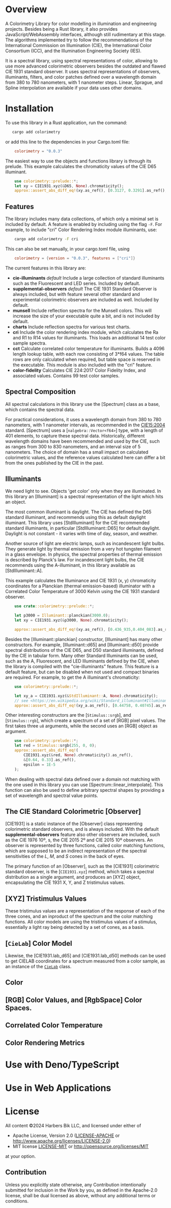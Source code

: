 
# Overview
A Colorimetry Library for color modelling in illumination and engineering projects.
Besides being a Rust library, it also provides JavaScript/WebAssembly interfaces, although still rudimentary at this stage.
The algorithms implemented try to follow the recommendations of the International Commission on Illumination (CIE),
the International Color Consortium (ICC), and the Illumination Engineering Society (IES).

It is a spectral library, using spectral representations of color, allowing to use more advanced
colorimetric observers besides the outdated and flawed CIE 1931 standard observer.
It uses spectral representations of observers, illuminants, filters, and color patches defined over
a wavelength domain from 380 to 780 nanometers, with 1 nanometer steps.
Linear, Sprague, and Spline interpolation are available if your data uses other domains.

# Installation

To use this library in a Rust application, run the command:
 ```bash
    cargo add colorimetry
```
or add this line to the dependencies in your Cargo.toml file:
```toml
    colorimetry = "0.0.3"
```
The easiest way to use the objects and functions library is through its prelude.
This example calculates the chromaticity values of the CIE D65 illuminant.
```rust
    use colorimetry::prelude::*;
    let xy = CIE1931.xyz(&D65, None).chromaticity();
    approx::assert_abs_diff_eq!(xy.as_ref(), [0.3127, 0.3291].as_ref(), epsilon=5E-5);
```

## Features 

The library includes many data collections, of which only a minimal set is included by default.
A feature is enabled by including using the flag `-F`.
For example, to include "cri" Color Rendering Index module illuminants, use:
```bash
    cargo add colorimetry -F cri
```
This can also be set manually, in your cargo.toml file, using
```toml
    colorimetry = {version = "0.0.3", features = ["cri"]}
```

The current features in this library are:

- **cie-illuminants** _default_
    Include a large collection of standard illuminants such as the Fluorescent and LED series.
    Included by default. 
- **supplemental-observers** _default_
    The CIE 1931 Standard Observer is always included, but with feature several other standard and experimental
    colorimetric observers are included as well.
    Included by default.
- **munsell**
    Include reflection spectra for the Munsell colors.
    This will increase the size of your executable quite a bit, and is not included by default.
- **charts**
    Include reflection spectra for various test charts.
- **cri** 
    Include the color rendering index module, which calculates the Ra and R1 to R14 values for illuminants.
    This loads an additional 14 test color sample spectra.
- **cct**
    Calculate correlated color temperature for illuminants.
    Builds a 4096 length lookup table, with each row consisting of 3*f64 values.
    The table rows are only calculated when required, but table space is reserved in the executable.
    This module is also included with the "cri" feature.
- **color-fidelity**
    Calculates CIE 224:2017 Color Fidelity Index, and associated values.
    Contains 99 test color samples.

## Spectral Composition
All spectral calculations in this library use the [Spectrum] class as a base, which contains the spectral data.

For practical considerations, it uses a wavelength domain from 380 to 780 nanometers, with 1 nanometer intervals, as recommended in the [CIE15:2004](https://archive.org/details/gov.law.cie.15.2004) standard.
[Spectrum] uses a [`nalgebra::Vector<f64>`] type, with a length of 401 elements, to capture these spectral data.
Historically, different wavelength domains have been recommended and used by the CIE, such as ranges from 300 to 830 nanometers, and an interval size of 5 nanometers.
The choice of domain has a small impact on calculated colorimetric values, and the reference values calculated here can differ a bit from the ones published by the CIE in the past.


## Illuminants
We need light to see.
Objects 'get color' only when they are illuminated.
In this library an [Illuminant] is a spectral representation of the light which hits an object.

The most common illuminant is daylight.
The CIE has defined the D65 standard illuminant, and recommends using this as default daylight illuminant.
This library uses [StdIlluminant] for the CIE recommended standard illuminants, in particular [StdIlluminant::D65] for default daylight.
Daylight is not constant - it varies with time of day, season, and weather.


Another source of light are electric lamps, such as incandescent light bulbs.
They generate light by thermal emission from a very hot tungsten filament in a glass envelope.
In physics, the spectral properties of thermal emission is described by Planck's law.
For incandescent light bulbs, the CIE recommends using the A-illuminant, in this library available as [StdIlluminant::A].


This example calculates the Illuminance and CIE 1931 (x, y) chromaticity
coordinates for a Planckian (thermal emission-based) illuminator with a
Correlated Color Temperature of 3000 Kelvin using the CIE 1931 standard observer.

```rust
    use crate::colorimetry::prelude::*;

    let p3000 = Illuminant::planckian(3000.0);
    let xy = CIE1931.xyz(&p3000, None).chromaticity();

    approx::assert_abs_diff_eq!(xy.as_ref(), [0.436_935,0.404_083].as_ref(), epsilon = 1E-6);
```

Besides the [Illuminant::planckian] constructor, [Illuminant] has many other constructors.
For example, [Illuminant::d65] and [Illuminant::d50] provide spectral distributions of the CIE D65, and D50 standard illuminants, defined by the CIE in tabular form.
Many other Standard Illuminants can be used, such as the A, Fluorescent, and LED Illuminants defined by the CIE, when the library is compiled with the "cie-illuminants" feature.
This feature is a default feature, but can be disabled when not used and compact binaries are required.
For example, to get the A illuminant's chromaticity:
```rust
    use colorimetry::prelude::*;

    let xy_a = CIE1931.xyz(&StdIlluminant::A, None).chromaticity();
    // see <https://en.wikipedia.org/wiki/Standard_illuminant#Illuminant_A>
    approx::assert_abs_diff_eq!(xy_a.as_ref(), [0.44758, 0.40745].as_ref(), epsilon=1E-5)
```

Other interesting constructors are the [`Stimulus::srgb`], and [`Stimulus::rgb`], which create a spectrum of a set of [RGB] pixel values.
The first takes three `u8` arguments, while the second uses an [RGB] object as argument.

```rust
    use colorimetry::prelude::*;
    let red = Stimulus::srgb(255, 0, 0);
    approx::assert_abs_diff_eq!(
        CIE1931.xyz(&red, None).chromaticity().as_ref(),
        &[0.64, 0.33].as_ref(),
        epsilon = 1E-5
    );
```

When dealing with spectral data defined over a domain not matching with the one used in this library you can use [Spectrum::linear_interpolate].
This function can also be used to define arbitrary spectral shapes by providing a set of wavelength and spectral value points.

## The CIE Standard Colorimetric [Observer]
[CIE1931] is a static instance of the [Observer] class representing colorimetric standard observers, and is always included.
With the default **supplemental-observers** feature also other observers are included, such as the CIE 1976 10º, s, the CIE 2015 2º and CIE 2015 10º observers.
An observer is represented by three functions, called color matching functions, which are supposed to be an indirect representation of the spectral sensitivities of the _L_, _M_, and _S_ cones in the back of eyes.

The primary function of an [Observer], such as the [CIE1931] colorimetric standard observer, is the [`CIE1931.xyz`] method, which takes a spectral distribution as a single argument, and produces an [XYZ] object, encapsulating the CIE 1931 X, Y, and Z tristimulus values.

## [XYZ] Tristimulus Values
These tristimulus values are a representation of the response of each of the three cones, and an inproduct of the spectrum and the color matching functions.
All color models are using the tristimulus values of a stimulus, essentially a light ray being detected by a set of cones, as a basis.

## [`CieLab`] Color Model
Likewise, the [CIE1931.lab_d65] and [CIE1931.lab_d50] methods can be used to get CIELAB coordinates for a spectrum measured from a color sample, as an instance of the [`CieLab`](crate::lab::CieLab) class.

## Color

## [RGB] Color Values, and [RgbSpace] Color Spaces.


## Correlated Color Temperature

## Color Rendering Metrics



# Use with Deno/TypeScript



# Use in Web Applications

# License
All content &copy;2024 Harbers Bik LLC, and licensed under either of

 * Apache License, Version 2.0
   ([LICENSE-APACHE](LICENSE-APACHE) or <http://www.apache.org/licenses/LICENSE-2.0>)
 * MIT license
   [LICENSE-MIT](LICENSE-MIT) or <http://opensource.org/licenses/MIT>

at your option.

## Contribution

Unless you explicitly state otherwise, any Contribution intentionally submitted
for inclusion in the Work by you, as defined in the Apache-2.0 license, shall be
dual licensed as above, without any additional terms or conditions.